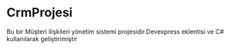 # CrmProjesi
Bu bir Müşteri ilişkileri yönetim sistemi projesidir.Devexpress eklentisi ve C# kullanılarak geliştirimiştir
